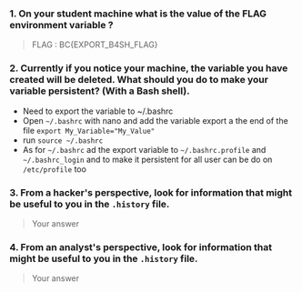 ### 1. On your student machine what is the value of the FLAG environment variable ?

> FLAG : BC{EXPORT_B4SH_FLAG}

### 2. Currently if you notice your machine, the variable you have created will be deleted. What should you do to make your variable persistent? (With a Bash shell).

- Need to export the variable to ~/.bashrc
- Open `~/.bashrc`  with nano and add the variable export a the end of the file `export My_Variable="My_Value"`
- run `source ~/.bashrc`
- As for `~/.bashrc` ad the export variable to `~/.bashrc.profile` and `~/.bashrc_login` and to make it persistent for all user can be do on `/etc/profile` too

### 3. **From a hacker's perspective**, look for information that might be useful to you in the `.history` file.

> Your answer

### 4. **From an analyst's perspective**, look for information that might be useful to you in the `.history` file.

> Your answer

